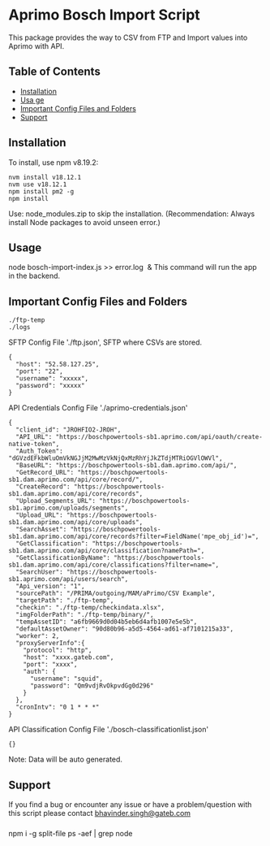 # Aprimo Bosch Import Script

This package provides the way to CSV from FTP and Import values into Aprimo with API.

## Table of Contents
- [Installation](#installation)
- [Usa ge](#usage)
- [Important Config Files and Folders](#important-config-files-and-folders)
- [Support](#support)

## Installation

To install, use npm v8.19.2:

```
nvm install v18.12.1
nvm use v18.12.1
npm install pm2 -g
npm install
```
Use: node_modules.zip to skip the installation. (Recommendation: Always install Node packages to avoid unseen error.)

## Usage
node bosch-import-index.js >> error.log  &
This command will run the app in the backend. 

## Important Config Files and Folders
```
./ftp-temp
./logs
```

SFTP Config File './ftp.json', SFTP where CSVs are stored. 
```
{
  "host": "52.58.127.25",
  "port": "22",
  "username": "xxxxx",
  "password": "xxxxx"
}
```

API Credentials Config File './aprimo-credentials.json'
```
{
  "client_id": "JROHFIO2-JROH",
  "API_URL": "https://boschpowertools-sb1.aprimo.com/api/oauth/create-native-token",
  "Auth_Token": "dGVzdEFkbWluOmVkNGJjM2MwMzVkNjQxMzRhYjJkZTdjMTRiOGVlOWVl",
  "BaseURL": "https://boschpowertools-sb1.dam.aprimo.com/api/",
  "GetRecord_URL": "https://boschpowertools-sb1.dam.aprimo.com/api/core/record/",
  "CreateRecord": "https://boschpowertools-sb1.dam.aprimo.com/api/core/records",
  "Upload_Segments_URL": "https://boschpowertools-sb1.aprimo.com/uploads/segments",
  "Upload_URL": "https://boschpowertools-sb1.dam.aprimo.com/api/core/uploads",
  "SearchAsset": "https://boschpowertools-sb1.dam.aprimo.com/api/core/records?filter=FieldName('mpe_obj_id')=",
  "GetClassification": "https://boschpowertools-sb1.dam.aprimo.com/api/core/classification?namePath=",
  "GetClassificationByName": "https://boschpowertools-sb1.dam.aprimo.com/api/core/classifications?filter=name=",
  "SearchUser": "https://boschpowertools-sb1.aprimo.com/api/users/search",
  "Api_version": "1",
  "sourcePath": "/PRIMA/outgoing/MAM/aPrimo/CSV Example",
  "targetPath": "./ftp-temp",
  "checkin": "./ftp-temp/checkindata.xlsx",
  "imgFolderPath": "./ftp-temp/binary/",
  "tempAssetID": "a6fb9669d0d04b5eb6d4afb1007e5e5b",  
  "defaultAssetOwner": "90d80b96-a5d5-4564-ad61-af7101215a33",
  "worker": 2,
  "proxyServerInfo":{
    "protocol": "http",
    "host": "xxxx.gateb.com",
    "port": "xxxx",
    "auth": {
      "username": "squid",
      "password": "Qm9vdjRvOkpvdGg0d296"
    } 
  },
  "cronIntv": "0 1 * * *"
}
```

API Classification Config File './bosch-classificationlist.json' 
```
{}
```
Note: Data will be auto generated.

## Support
If you find a bug or encounter any issue or have a problem/question with this script please contact bhavinder.singh@gateb.com


###
npm i -g split-file
ps -aef | grep node
